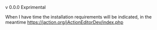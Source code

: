 v 0.0.0 Exprimental


When I have time the installation requirements will be indicated, in the meantime https://jaction.org/jActionEditorDev/index.php
